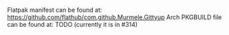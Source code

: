 Flatpak manifest can be found at: https://github.com/flathub/com.github.Murmele.Gittyup
Arch PKGBUILD file can be found at: TODO (currently it is in #314)
